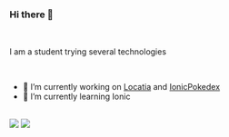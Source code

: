 ### Hi there 👋 

<br/>

I am a student trying several technologies 

<br/>

- 🔭 I’m currently working on [Locatia](https://github.com/JoseLu-Dev/AndroidLocationApp) and [IonicPokedex](https://github.com/JoseLu-Dev/IonicPokedex)
- 🌱 I’m currently learning Ionic

<br/>

<img src="https://github-readme-stats.vercel.app/api/top-langs/?username=joselu-dev&layout=compact&theme=react"/>

<img src="https://github-readme-stats.vercel.app/api?username=joselu-dev&show_icons=true&theme=react" />
